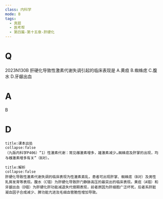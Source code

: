 ```yaml
---
class: 内科学
mode: B
tags:
  - 真题
  - 医考帮
  - 第四篇-第十五章-肝硬化
---
```


# Q
2023N130B 肝硬化导致性激素代谢失调引起的临床表现是
A.黄疸
B.蜘蛛痣
C.腹水
D.牙龈出血

# A
B
# D
```ad-note
title:课本出处
collapse:false
（九版内科学P406）“1）性激素代谢：常见雌激素增多，雄激素减少…蜘蛛痣及肝掌的出现，均与雌激素增多有关”（B对）。
```

```ad-summary
title:解析
collapse:false
肝硬化导致性激素代谢失调的临床表现为性激素紊乱，患者可出现肝掌、蜘蛛痣（B对）及男性乳房发育等表现。腹水（C错）为肝硬化导致肝门静脉高压的最突出的临床表现。黄疸（A错）和牙龈出血（D错）为肝硬化肝功能减退失代偿期表现，前者原因为肝细胞广泛坏死，后者系肝脏凝血因子合成减少、脾功能亢进及毛细血管脆性增加导致。
```

